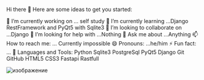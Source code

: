 Hi there 👋
Here are some ideas to get you started:

🔭 I’m currently working on ... self study
🌱 I’m currently learning ...Django RestFramework and PyQt5 with Sqlite3
👯 I’m looking to collaborate on ...Django
🤔 I’m looking for help with ...Nothing
💬 Ask me about ...Anything
📫 How to reach me: ... Currently impossible
😄 Pronouns: ...he/him
⚡ Fun fact: ...
🚀 Languages and Tools:
Python Sqlite3 PostgreSql PyQt5 Django Git GitHub HTML5 CSS3 Fastapi Rastfull




![изображение](https://user-images.githubusercontent.com/103951263/204124946-5c3b37e8-cd93-4132-ad99-9011262bc733.png)
